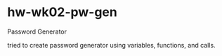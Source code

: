 # hw-wk02-pw-gen
Password Generator

tried to create password generator using variables, functions, and calls.
